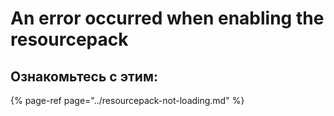 # An error occurred when enabling the resourcepack

## Ознакомьтесь с этим:

{% page-ref page="../resourcepack-not-loading.md" %}



